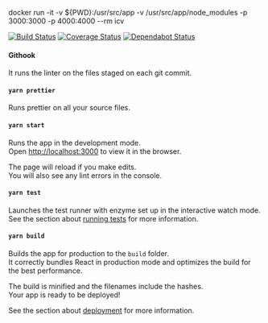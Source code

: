 
docker run -it   -v ${PWD}:/usr/src/app   -v /usr/src/app/node_modules   -p 3000:3000   -p 4000:4000   --rm icv

[![Build Status](https://travis-ci.org/bstenm/ico-contributions-visualizer.svg?branch=master)](https://travis-ci.org/bstenm/ico-contributions-visualizer) [![Coverage Status](https://coveralls.io/repos/github/bstenm/ico-contributions-visualizer/badge.svg?branch=master)](https://coveralls.io/github/bstenm/ico-contributions-visualizer?branch=master) [![Dependabot Status](https://api.dependabot.com/badges/status?host=github&repo=bstenm/ico-contributions-visualizer)](https://dependabot.com)

#### Githook

It runs the linter on the files staged on each git commit.

#### `yarn prettier`

Runs prettier on all your source files.

#### `yarn start`

Runs the app in the development mode.<br>
Open [http://localhost:3000](http://localhost:3000) to view it in the browser.

The page will reload if you make edits.<br>
You will also see any lint errors in the console.

#### `yarn test`

Launches the test runner with enzyme set up in the interactive watch mode.<br>
See the section about [running tests](https://facebook.github.io/create-react-app/docs/running-tests) for more information.

#### `yarn build`

Builds the app for production to the `build` folder.<br>
It correctly bundles React in production mode and optimizes the build for the best performance.

The build is minified and the filenames include the hashes.<br>
Your app is ready to be deployed!

See the section about [deployment](https://facebook.github.io/create-react-app/docs/deployment) for more information.
